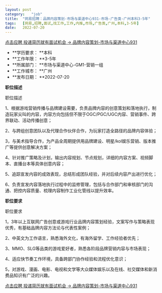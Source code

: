 ```yaml
---
layout:	post
category:	"job"
title:	"网易招聘：品牌内容策划-市场与渠道中心931-市场-广告类-广州本科3-5年"
tags:	[网易,招聘,面试,找工作,工作,内推,市场,广告类,广州,本科,3-5年]
date:	2022-07-20
---
```


[点击应聘 投递简历就有面试机会 ->  品牌内容策划-市场与渠道中心931](http://mobile.bole.netease.com/bole/boleDetail?id=40738&employeeId=346f03c3cda5f04c&key=all)



- **学历要求： **本科
- **工作年限： **3-5年
- **所属部门： **市场与渠道中心-GM1-营销一组
- **工作城市： **广州
- **发布日期： **2022-07-20



**职位描述**

职位描述

1、根据游戏营销传播与品牌建设需要，负责品牌内容的创意策划和落地执行，制造玩家尖叫的内容，内容方向包括但不限于OGC/PGC/UGC内容、营销事件、跨界联动、活动传播创意；

2、与跨组创意团队以及代理合作伙伴合作，为玩家打造全路径的品牌内容体验；

3，与美术指导合作，为产品全周期提供用品牌建设、明星/kol娱乐营销、版本推广等提供创意解决方案；

4、针对推广策略及计划，输出内容规划、节点规划，详细的内容方案、视频脚本、直播台本等具体创意内容；

5、追踪宣发内容的成效表现，总结形成团队经验，并对后续内容产出进行优化；

6、负责宣发内容落地执行过程中的监修管理，包括与合作部门和审核部门的沟通、把控内容质量、梳理内容制作工业化管线以提升效率。



**职位要求**

职位要求

1，3年以上互联网广告创意或游戏行业品牌内容策划经验，文案写作与策略表现优秀，有基础品牌内容方法论与代表性案例；

2、中英文为工作语言，熟悉海外文化，有海外留学、工作经验者优先；

3、MMO、SLG等品类的游戏爱好者，熟悉各阶段品牌营销内容与市场表现；

4、适应快节奏工作环境，具备跨部门协作经验和流程优化意识；

5，对游戏、漫画、电影、电视和文学等大众媒体娱乐以及在线、社交媒体和新消费品知识有广泛的兴趣。



[点击应聘 投递简历就有面试机会 ->  品牌内容策划-市场与渠道中心931](http://mobile.bole.netease.com/bole/boleDetail?id=40738&employeeId=346f03c3cda5f04c&key=all)
